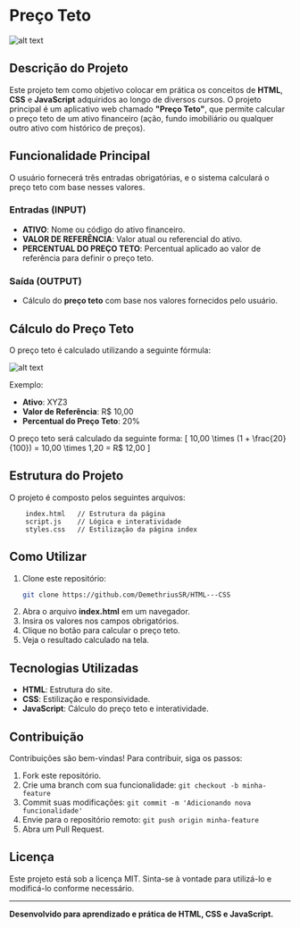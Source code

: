 # Preço Teto

![alt text](./Preço_Teto/asset/inicial-page.png)


## Descrição do Projeto
Este projeto tem como objetivo colocar em prática os conceitos de **HTML**, **CSS** e **JavaScript** adquiridos ao longo de diversos cursos. O projeto principal é um aplicativo web chamado **"Preço Teto"**, que permite calcular o preço teto de um ativo financeiro (ação, fundo imobiliário ou qualquer outro ativo com histórico de preços).

## Funcionalidade Principal
O usuário fornecerá três entradas obrigatórias, e o sistema calculará o preço teto com base nesses valores.

### **Entradas (INPUT)**
- **ATIVO**: Nome ou código do ativo financeiro.
- **VALOR DE REFERÊNCIA**: Valor atual ou referencial do ativo.
- **PERCENTUAL DO PREÇO TETO**: Percentual aplicado ao valor de referência para definir o preço teto.

### **Saída (OUTPUT)**
- Cálculo do **preço teto** com base nos valores fornecidos pelo usuário.

## Cálculo do Preço Teto
O preço teto é calculado utilizando a seguinte fórmula:

![alt text](./Preço_Teto/asset/calc.png)

Exemplo:
- **Ativo**: XYZ3
- **Valor de Referência**: R$ 10,00
- **Percentual do Preço Teto**: 20%

O preço teto será calculado da seguinte forma:
\[ 10,00 \times (1 + \frac{20}{100}) = 10,00 \times 1,20 = R$ 12,00 \]

## Estrutura do Projeto
O projeto é composto pelos seguintes arquivos:
```
    index.html   // Estrutura da página
    script.js    // Lógica e interatividade
    styles.css   // Estilização da página index
```

## Como Utilizar
1. Clone este repositório:
   ```bash
   git clone https://github.com/DemethriusSR/HTML---CSS
   ```
2. Abra o arquivo **index.html** em um navegador.
3. Insira os valores nos campos obrigatórios.
4. Clique no botão para calcular o preço teto.
5. Veja o resultado calculado na tela.

## Tecnologias Utilizadas
- **HTML**: Estrutura do site.
- **CSS**: Estilização e responsividade.
- **JavaScript**: Cálculo do preço teto e interatividade.

## Contribuição
Contribuições são bem-vindas! Para contribuir, siga os passos:
1. Fork este repositório.
2. Crie uma branch com sua funcionalidade: `git checkout -b minha-feature`
3. Commit suas modificações: `git commit -m 'Adicionando nova funcionalidade'`
4. Envie para o repositório remoto: `git push origin minha-feature`
5. Abra um Pull Request.

## Licença
Este projeto está sob a licença MIT. Sinta-se à vontade para utilizá-lo e modificá-lo conforme necessário.

---
**Desenvolvido para aprendizado e prática de HTML, CSS e JavaScript.**

